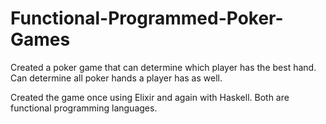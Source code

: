 # Functional-Programmed-Poker-Games
Created a poker game that can determine which player has the best hand. Can determine all poker hands a player has as well.

Created the game once using Elixir and again with Haskell. Both are functional programming languages.
